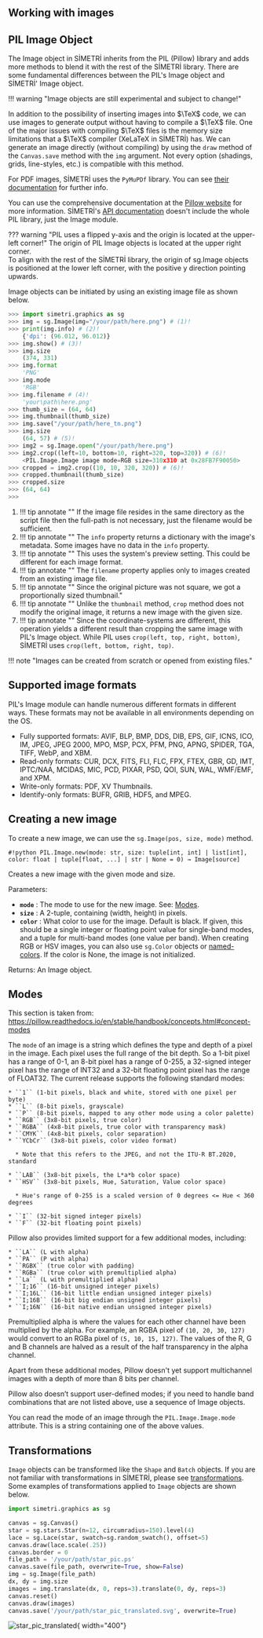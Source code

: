 <div id="random-image-container2"></div>

## Working with images

## PIL Image Object

The Image object in SİMETRİ inherits from the PIL (Pillow) library and adds more methods to blend it with the rest of the SİMETRİ library. There are some fundamental differences between the PIL's Image object and SİMETRİ' Image object.

!!! warning "Image objects are still experimental and subject to change!"

In addition to the possibility of inserting images into $\TeX$ code, we can use images to generate output without having to compile a $\TeX$ file. One of the major issues with compiling $\TeX$ files is the memory size limitations that a $\TeX$ compiler (XeLaTeX in SİMETRİ) has. We can generate an image directly (without compiling) by using the `draw` method of the `Canvas.save` method with the `img` argument. Not every option (shadings, grids, line-styles, etc.) is compatible with this method.

For PDF images, SİMETRİ uses the `PyMuPDf` library. You can see [their documentation](https://pymupdf.readthedocs.io/en/latest/) for further info.

You can use the comprehensive documentation at the [Pillow website](https://pillow.readthedocs.io/en/stable/) for more information. SİMETRİ's [API documentation](https://mekanimo.github.io/simetri-docs/simetri.html) doesn't include the whole PIL library, just the Image module.


??? warning "PIL uses a flipped y-axis and the origin is located at the upper-left corner!"
    The origin of PIL Image objects is located at the upper right corner. <br> To align with the rest of the SİMETRİ library, the origin of sg.Image objects is positioned at the lower left corner, with the positive y direction pointing upwards.

Image objects can be initiated by using an existing image file as shown below.

```py
>>> import simetri.graphics as sg
>>> img = sg.Image(img="/your/path/here.png") # (1)!
>>> print(img.info) # (2)!
    {'dpi': (96.012, 96.012)}
>>> img.show() # (3)!
>>> img.size
    (374, 331)
>>> img.format
    'PNG'
>>> img.mode
    'RGB'
>>> img.filename # (4)!
    'your\path\here.png'
>>> thumb_size = (64, 64)
>>> img.thumbnail(thumb_size)
>>> img.save("/your/path/here_tn.png")
>>> img.size
    (64, 57) # (5)!
>>> img2 = sg.Image.open("/your/path/here.png")
>>> img2.crop((left=10, bottom=10, right=320, top=320)) # (6)!
    <PIL.Image.Image image mode=RGB size=310x310 at 0x28FB7F90050>
>>> cropped = img2.crop((10, 10, 320, 320)) # (6)!
>>> cropped.thumbnail(thumb_size)
>>> cropped.size
>>> (64, 64)
>>>
```

1. !!! tip annotate ""
       If the image file resides in the same directory as the script file then the full-path is not necessary, just the filename would be sufficient.
2. !!! tip annotate ""
       The `info` property returns a dictionary with the image's metadata. Some images have no data in the `info` property.
3. !!! tip annotate ""
       This uses the system's preview setting. This could be different for each image format.
4. !!! tip annotate ""
       The `filename` property applies only to images created from an existing image file.
5. !!! tip annotate ""
       Since the original picture was not square, we got a proportionally sized thumbnail."
6. !!! tip annotate ""
       Unlike the `thumbnail` method, `crop` method does not modify the original image, it returns a new image with the given size.
7. !!! tip annotate ""
       Since the coordinate-systems are different, this operation yields a different result than cropping the same image with PIL's Image object. While PIL uses `crop(left, top, right, bottom)`, SİMETRİ uses `crop(left, bottom, right, top)`.

!!! note "Images can be created from scratch or opened from existing files."

## Supported image formats

PIL's Image module can handle numerous different formats in different ways. These formats may not be available in all environments depending on the OS.

* Fully supported formats: AVIF, BLP, BMP, DDS, DIB, EPS, GIF, ICNS, ICO, IM, JPEG, JPEG 2000, MPO, MSP, PCX, PFM, PNG, APNG, SPIDER, TGA, TIFF, WebP, and XBM.
* Read-only formats: CUR, DCX, FITS, FLI, FLC, FPX, FTEX, GBR, GD, IMT, IPTC/NAA, MCIDAS, MIC, PCD, PIXAR, PSD, QOI, SUN, WAL, WMF/EMF, and XPM.
* Write-only formats: PDF, XV Thumbnails.
* Identify-only formats: BUFR, GRIB, HDF5, and MPEG.

## Creating a new image

To create a new image, we can use the `sg.Image(pos, size, mode)` method.

`#!python PIL.Image.new(mode: str, size: tuple[int, int] | list[int], color: float | tuple[float, ...] | str | None = 0) → Image[source]`


Creates a new image with the given mode and size.

Parameters:

* **`mode`** : The mode to use for the new image. See: [Modes](#sec_modes).
* **`size`** : A 2-tuple, containing (width, height) in pixels.
* **`color`** : What color to use for the image. Default is black. If given, this should be a single integer or floating point value for single-band modes, and a tuple for multi-band modes (one value per band). When creating RGB or HSV images, you can also use `sg.Color` objects or [named-colors](colors.md#sec_color_chart).  If the color is None, the image is not initialized.

Returns:
An Image object.

<a id="sec_modes"></a>
## Modes

This section is taken from: <https://pillow.readthedocs.io/en/stable/handbook/concepts.html#concept-modes>


The ``mode`` of an image is a string which defines the type and depth of a pixel in the
image. Each pixel uses the full range of the bit depth. So a 1-bit pixel has a range of
0-1, an 8-bit pixel has a range of 0-255, a 32-signed integer pixel has the range of
INT32 and a 32-bit floating point pixel has the range of FLOAT32. The current release
supports the following standard modes:

    * ``1`` (1-bit pixels, black and white, stored with one pixel per byte)
    * ``L`` (8-bit pixels, grayscale)
    * ``P`` (8-bit pixels, mapped to any other mode using a color palette)
    * ``RGB`` (3x8-bit pixels, true color)
    * ``RGBA`` (4x8-bit pixels, true color with transparency mask)
    * ``CMYK`` (4x8-bit pixels, color separation)
    * ``YCbCr`` (3x8-bit pixels, color video format)

      * Note that this refers to the JPEG, and not the ITU-R BT.2020, standard

    * ``LAB`` (3x8-bit pixels, the L*a*b color space)
    * ``HSV`` (3x8-bit pixels, Hue, Saturation, Value color space)

      * Hue's range of 0-255 is a scaled version of 0 degrees <= Hue < 360 degrees

    * ``I`` (32-bit signed integer pixels)
    * ``F`` (32-bit floating point pixels)

Pillow also provides limited support for a few additional modes, including:

    * ``LA`` (L with alpha)
    * ``PA`` (P with alpha)
    * ``RGBX`` (true color with padding)
    * ``RGBa`` (true color with premultiplied alpha)
    * ``La`` (L with premultiplied alpha)
    * ``I;16`` (16-bit unsigned integer pixels)
    * ``I;16L`` (16-bit little endian unsigned integer pixels)
    * ``I;16B`` (16-bit big endian unsigned integer pixels)
    * ``I;16N`` (16-bit native endian unsigned integer pixels)

Premultiplied alpha is where the values for each other channel have been
multiplied by the alpha. For example, an RGBA pixel of ``(10, 20, 30, 127)``
would convert to an RGBa pixel of ``(5, 10, 15, 127)``. The values of the R,
G and B channels are halved as a result of the half transparency in the alpha
channel.

Apart from these additional modes, Pillow doesn't yet support multichannel
images with a depth of more than 8 bits per channel.

Pillow also doesn’t support user-defined modes; if you need to handle band
combinations that are not listed above, use a sequence of Image objects.

You can read the mode of an image through the `PIL.Image.Image.mode`
attribute. This is a string containing one of the above values.



<a id="sec_image_transformations"></a>
## Transformations

`Image` objects can be transformed like the `Shape` and `Batch` objects. If you are not familiar with transformations in SİMETRİ, please see [transformations](transformations.md). Some examples of transformations applied to `Image` objects are shown below.

```py
import simetri.graphics as sg

canvas = sg.Canvas()
star = sg.stars.Star(n=12, circumradius=150).level(4)
lace = sg.Lace(star, swatch=sg.random_swatch(), offset=5)
canvas.draw(lace.scale(.25))
canvas.border = 0
file_path = '/your/path/star_pic.ps'
canvas.save(file_path, overwrite=True, show=False)
img = sg.Image(file_path)
dx, dy = img.size
images = img.translate(dx, 0, reps=3).translate(0, dy, reps=3)
canvas.reset()
canvas.draw(images)
canvas.save('/your/path/star_pic_translated.svg', overwrite=True)
```
![star_pic_translated](../assets/star_pic_translated.svg){ width="400"}